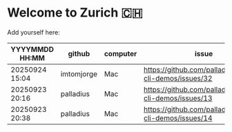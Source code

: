 # Welcome to Zurich 🇨🇭

Add yourself here:

| YYYYMMDD HH:MM | github | computer | issue |
|---|---|---|---|
| 20250924 15:04 | imtomjorge | Mac | https://github.com/palladius/gemini-cli-demos/issues/32 |
| 20250923 20:16 | palladius | Mac | https://github.com/palladius/gemini-cli-demos/issues/13 |
| 20250923 20:38 | palladius | Mac | https://github.com/palladius/gemini-cli-demos/issues/14 |